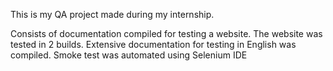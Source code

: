This is my QA project made during my internship. 

Consists of documentation compiled for testing a website. The website was tested in 2 builds. Extensive documentation for testing in English was compiled. Smoke test was automated using Selenium IDE